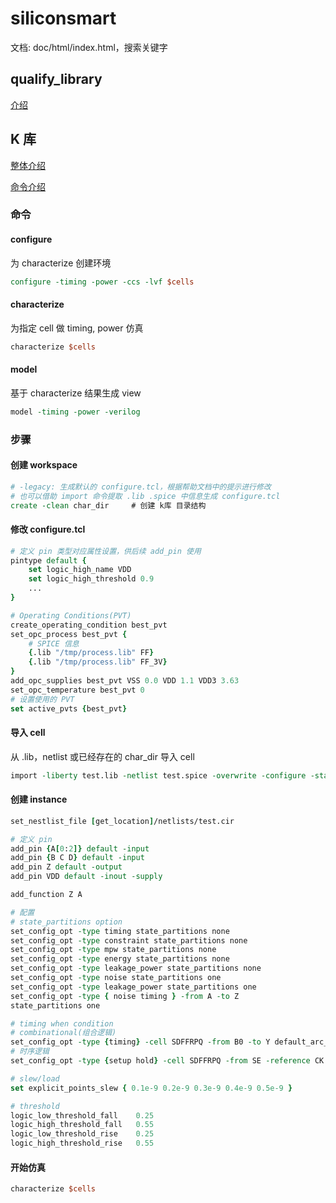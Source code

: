 
# siliconsmart

文档: doc/html/index.html，搜索关键字

## qualify_library

[介绍](https://blog.eetop.cn/blog-565339-6944738.html)

## K 库

[整体介绍](https://bbs.eetop.cn/thread-876237-1-1.html)

[命令介绍](https://bbs.eetop.cn/thread-876874-1-1.html)

### 命令

#### configure

为 characterize 创建环境

```tcl
configure -timing -power -ccs -lvf $cells
```

#### characterize

为指定 cell 做 timing, power 仿真

```tcl
characterize $cells
```

#### model

基于 characterize 结果生成 view

```tcl
model -timing -power -verilog
```

### 步骤

#### 创建 workspace

```tcl
# -legacy: 生成默认的 configure.tcl，根据帮助文档中的提示进行修改
# 也可以借助 import 命令提取 .lib .spice 中信息生成 configure.tcl
create -clean char_dir     # 创建 k库 目录结构
```

#### 修改 configure.tcl

```tcl
# 定义 pin 类型对应属性设置，供后续 add_pin 使用
pintype default {
    set logic_high_name VDD
    set logic_high_threshold 0.9
    ...
}

# Operating Conditions(PVT)
create_operating_condition best_pvt
set_opc_process best_pvt {
    # SPICE 信息
    {.lib "/tmp/process.lib" FF}
    {.lib "/tmp/process.lib" FF_3V}
}
add_opc_supplies best_pvt VSS 0.0 VDD 1.1 VDD3 3.63
set_opc_temperature best_pvt 0
# 设置使用的 PVT
set active_pvts {best_pvt}
```

#### 导入 cell

从 .lib，netlist 或已经存在的 char_dir 导入 cell

```tcl
import -liberty test.lib -netlist test.spice -overwrite -configure -state_independent -use_default_slews -use_default_loads -use_default_whens $cells
```

#### 创建 instance

```tcl
set_nestlist_file [get_location]/netlists/test.cir

# 定义 pin
add_pin {A[0:2]} default -input
add_pin {B C D} default -input
add_pin Z default -output
add_pin VDD default -inout -supply

add_function Z A

# 配置
# state_partitions option
set_config_opt -type timing state_partitions none
set_config_opt -type constraint state_partitions none
set_config_opt -type mpw state_partitions none
set_config_opt -type energy state_partitions none
set_config_opt -type leakage_power state_partitions none
set_config_opt -type noise state_partitions one
set_config_opt -type leakage_power state_partitions one
set_config_opt -type { noise timing } -from A -to Z
state_partitions one

# timing when condition
# combinational(组合逻辑)
set_config_opt -type {timing} -cell SDFFRPQ -from B0 -to Y default_arc_whens { !A0 }
# 时序逻辑
set_config_opt -type {setup hold} -cell SDFFRPQ -from SE -reference CK default_arc_whens {SI}

# slew/load
set explicit_points_slew { 0.1e-9 0.2e-9 0.3e-9 0.4e-9 0.5e-9 }

# threshold
logic_low_threshold_fall    0.25
logic_high_threshold_fall   0.55
logic_low_threshold_rise    0.25
logic_high_threshold_rise   0.55
```

#### 开始仿真

```tcl
characterize $cells
```
